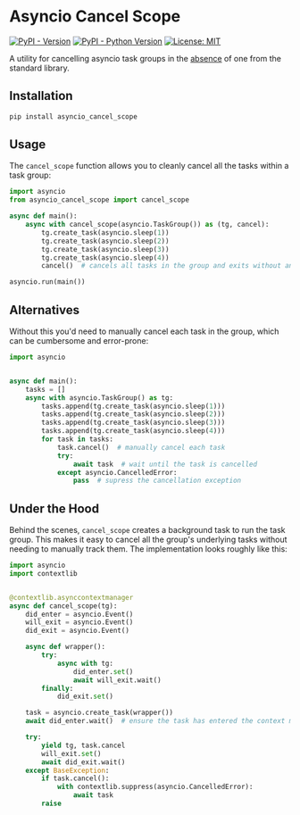 # Asyncio Cancel Scope

[![PyPI - Version](https://img.shields.io/pypi/v/asyncio_cancel_scope.svg)](https://pypi.org/project/asyncio_cancel_scope)
[![PyPI - Python Version](https://img.shields.io/pypi/pyversions/asyncio_cancel_scope.svg)](https://pypi.org/project/asyncio_cancel_scope)
[![License: MIT](https://img.shields.io/badge/License-MIT-yellow.svg)](https://opensource.org/licenses/MIT)

A utility for cancelling asyncio task groups in the
[absence](https://github.com/python/cpython/issues/108951) of one from the standard
library.

## Installation

```bash
pip install asyncio_cancel_scope
```

## Usage

The `cancel_scope` function allows you to cleanly cancel all the tasks within a task
group:

```python
import asyncio
from asyncio_cancel_scope import cancel_scope

async def main():
    async with cancel_scope(asyncio.TaskGroup()) as (tg, cancel):
        tg.create_task(asyncio.sleep(1))
        tg.create_task(asyncio.sleep(2))
        tg.create_task(asyncio.sleep(3))
        tg.create_task(asyncio.sleep(4))
        cancel()  # cancels all tasks in the group and exits without an exception

asyncio.run(main())
```

## Alternatives

Without this you'd need to manually cancel each task in the group, which can be
cumbersome and error-prone:

```python
import asyncio


async def main():
    tasks = []
    async with asyncio.TaskGroup() as tg:
        tasks.append(tg.create_task(asyncio.sleep(1)))
        tasks.append(tg.create_task(asyncio.sleep(2)))
        tasks.append(tg.create_task(asyncio.sleep(3)))
        tasks.append(tg.create_task(asyncio.sleep(4)))
        for task in tasks:
            task.cancel()  # manually cancel each task
            try:
                await task  # wait until the task is cancelled
            except asyncio.CancelledError:
                pass  # supress the cancellation exception
```

## Under the Hood

Behind the scenes, `cancel_scope` creates a background task to run the task group. This
makes it easy to cancel all the group's underlying tasks without needing to manually
track them. The implementation looks roughly like this:

```python
import asyncio
import contextlib


@contextlib.asynccontextmanager
async def cancel_scope(tg):
    did_enter = asyncio.Event()
    will_exit = asyncio.Event()
    did_exit = asyncio.Event()

    async def wrapper():
        try:
            async with tg:
                did_enter.set()
                await will_exit.wait()
        finally:
            did_exit.set()

    task = asyncio.create_task(wrapper())
    await did_enter.wait()  # ensure the task has entered the context manager

    try:
        yield tg, task.cancel
        will_exit.set()
        await did_exit.wait()
    except BaseException:
        if task.cancel():
            with contextlib.suppress(asyncio.CancelledError):
                await task
        raise
```
